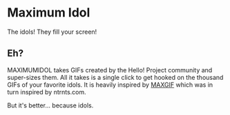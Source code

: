 # Maximum Idol

The idols! They fill your screen!

## Eh?

MAXIMUMIDOL takes GIFs created by the Hello! Project community and super-sizes
them. All it takes is a single click to get hooked on the thousand GIFs of
your favorite idols. It is heavily inspired by [MAXGIF](http://maxgif.com)
which was in turn inspired by ntrnts.com.

But it's better... because idols.
